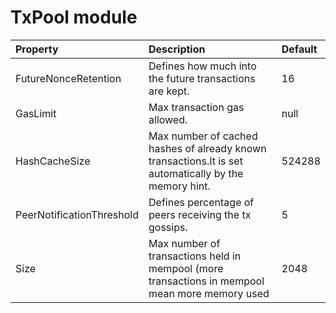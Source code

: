 # TxPool module

| Property | Description | Default |
| :--- | :--- | :--- |
| FutureNonceRetention | Defines how much into the future transactions are kept. | 16 |
| GasLimit | Max transaction gas allowed. | null |
| HashCacheSize | Max number of cached hashes of already known transactions.It is set automatically by the memory hint. | 524288 |
| PeerNotificationThreshold | Defines percentage of peers receiving the tx gossips. | 5 |
| Size | Max number of transactions held in mempool \(more transactions in mempool mean more memory used | 2048 |

